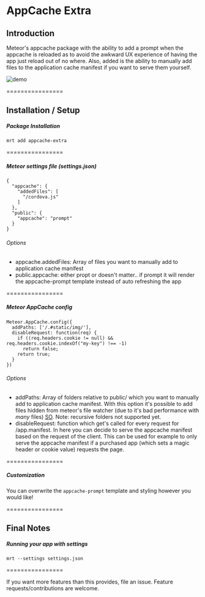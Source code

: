 AppCache Extra
================

## Introduction

Meteor's appcache package with the ability to add a prompt when the appcache is reloaded as to avoid the awkward UX experience of having the app just reload out of no where. Also, added is the ability to manually add files to the application cache manifest if you want to serve them yourself.

![demo](http://cl.ly/image/3H2w3J0x3S29/Image%202014-07-07%20at%2011.38.37%20PM.png)

================

## Installation / Setup

##### Package Installation
````
mrt add appcache-extra
````
================

##### Meteor settings file (settings.json)
````
{
  "appcache": {
    "addedFiles": [
      "/cordova.js"
    ]
  },
  "public": {
    "appcache": "prompt"
  }
}
````
###### Options
* appcache.addedFiles: Array of files you want to manually add to application cache manifest
* public.appcache: either propt or doesn't matter.. if prompt it will render the appcache-prompt template instead of auto refreshing the app

================

##### Meteor AppCache config
````
Meteor.AppCache.config({
  addPaths: ['/.#static/img/'],
  disableRequest: function(req) {
    if ((req.headers.cookie != null) && req.headers.cookie.indexOf("my-key") !== -1)
      return false;
    return true;
  }
})

````
###### Options
* addPaths: Array of folders relative to public/ which you want to manually add to application cache manifest. With this option it's possible to add files hidden from meteor's file watcher (due to it's bad performance with *many* files) [SO](http://stackoverflow.com/questions/11504883/how-to-prevent-meteor-from-watching-files/25161820#25161820). Note: recursive folders not supported yet.
* disableRequest: function which get's called for every request for /app.manifest. In here you can decide to serve the appcache manifest based on the request of the client. This can be used for example to only serve the appcache manifest if a purchased app (which sets a magic header or cookie value) requests the page.

================

##### Customization

You can overwrite the `appcache-prompt` template and styling however you would like!

================

## Final Notes

##### Running your app with settings
````
mrt --settings settings.json
````
================

If you want more features than this provides, file an issue. Feature requests/contributions are welcome.
